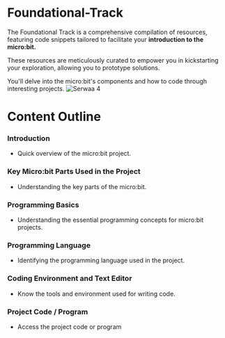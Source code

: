 # Foundational-Track
The Foundational Track is a comprehensive compilation of resources, featuring code snippets tailored to facilitate your **introduction to the micro:bit.**

These resources are meticulously curated to empower you in kickstarting your exploration, allowing you to prototype solutions.

You'll delve into the micro:bit's components and how to code through interesting projects.
![Serwaa 4](https://github.com/AlgoPeersKHub/Foundational-Track/assets/150908294/b117336a-dcd7-4e87-a577-861d8c1202c3)



#  Content Outline

### Introduction
- Quick overview of the micro:bit project.

### Key Micro:bit Parts Used in the Project
- Understanding the key parts of the micro:bit.

### Programming Basics
- Understanding the essential programming concepts for micro:bit projects.

### Programming Language
- Identifying the programming language used in the project.

### Coding Environment and Text Editor
- Know the tools and environment used for writing code.

### Project Code / Program
-   Access the project code or program

